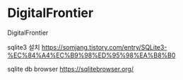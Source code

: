 # DigitalFrontier
DigitalFrontier

sqlite3 설치
https://somjang.tistory.com/entry/SQLite3-%EC%84%A4%EC%B9%98%ED%95%98%EA%B8%B0 

sqlite db browser
https://sqlitebrowser.org/

